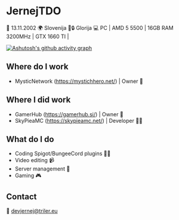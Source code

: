 # JernejTDO 
📅 13.11.2002
🌍 Slovenija
💖🔒 Glorija
💻 PC | AMD 5 5500 | 16GB RAM 3200MHz | GTX 1660 TI |

[![Ashutosh's github activity graph](https://github-readme-activity-graph.vercel.app/graph?username=DevJernejTDO&theme=react-dark)](https://github.com/DevJernejTDO/github-readme-activity-graph)

## Where do I work
- MysticNetwork (https://mystichhero.net/) | Owner 👑

## Where I did work
- GamerHub (https://gamerhub.si/) | Owner 👑
- SkyPieaMC (https://skypieamc.net/) | Developer 👨‍💻

## What do I do
- Coding Spigot/BungeeCord plugins 👨‍💻
- Video editing 📹
- Server management 📁
- Gaming 🎮

## Contact
📧 devjernej@triler.eu
